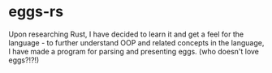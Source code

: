 # eggs-rs

Upon researching Rust, I have decided to learn it and get a feel for the language - to further understand OOP and related concepts in the language, I have made a program for parsing and presenting eggs. (who doesn't love eggs?!?!)